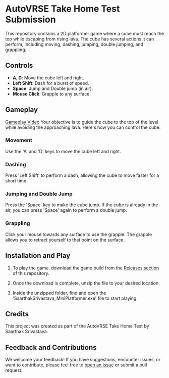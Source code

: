 # AutoVRSE Take Home Test Submission

This repository contains a 2D platformer game where a cube must reach the top while escaping from rising lava. The cube has several actions it can perform, including moving, dashing, jumping, double jumping, and grappling.

## Controls

- **A, D**: Move the cube left and right.
- **Left Shift**: Dash for a burst of speed.
- **Space**: Jump and Double jump (in air).
- **Mouse Click**: Grapple to any surface.

## Gameplay

[Gameplay Video](https://drive.google.com/file/d/1TIu6icGG-APf3M5jz-9NHOXDI-QD_S31/view?usp=sharing)
Your objective is to guide the cube to the top of the level while avoiding the approaching lava. Here's how you can control the cube:

### Movement

Use the 'A' and 'D' keys to move the cube left and right.

### Dashing

Press 'Left Shift' to perform a dash, allowing the cube to move faster for a short time.

### Jumping and Double Jump

Press the 'Space' key to make the cube jump. If the cube is already in the air, you can press 'Space' again to perform a double jump.

### Grappling

Click your mouse towards any surface to use the grapple. The grapple allows you to retract yourself to that point on the surface.

## Installation and Play

1. To play the game, download the game build from the [Releases section](https://github.com/saarthakofficial/SaarthakSrivastava_MiniPlatformer/releases) of this repository.

2. Once the download is complete, unzip the file to your desired location.

3. Inside the unzipped folder, find and open the 'SaarthakSrivastava_MiniPlatformer.exe' file to start playing.

## Credits

This project was created as part of the AutoVRSE Take Home Test by Saarthak Srivastava.

## Feedback and Contributions

We welcome your feedback! If you have suggestions, encounter issues, or want to contribute, please feel free to [open an issue](https://github.com/saarthakofficial/SaarthakSrivastava_MiniPlatformer/issues) or submit a pull request.
